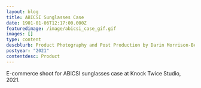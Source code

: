 ```yaml
---
layout: blog
title: ABICSI Sunglasses Case
date: 1901-01-06T12:17:00.000Z
featuredimage: /image/abicsi_case_gif.gif
images: []
type: content
descblurb: Product Photography and Post Production by Darin Morrison-Beer
postyear: "2021"
contentdesc: Product
---
```

E-commerce shoot for ABICSI sunglasses case at Knock Twice Studio, 2021.
